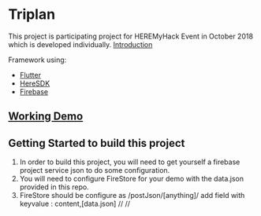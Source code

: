 # Triplan

This project is participating project for HEREMyHack Event in October 2018 which is developed individually.
[Introduction](https://docs.google.com/presentation/d/1S12k9sraHHgRs3CnDVqjjYuPsd86CHMImRpv3hK072M/edit#slide=id.p)

Framework using:
- [Flutter](https://flutter.io/)
- [HereSDK](https://developer.here.com/)
- [Firebase](https://firebase.google.com)

## [Working Demo](https://drive.google.com/file/d/1KQk1dCMmNy7wRJ4Q5eVf2R-uUiRgEiTf/view?usp=sharing)

## Getting Started to build this project

1. In order to build this project, you will need to get yourself a firebase project service json to do some configuration.
2. You will need to configure FireStore for your demo with the data.json provided in this repo.
3. FireStore should be configure as /postJson/[anything]/ add field with keyvalue : content,[data.json]
//
//
